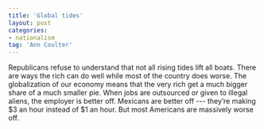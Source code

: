 ```yaml
---
title: 'Global tides'
layout: post
categories:
- nationalism
tag: 'Ann Coulter'
---
```


Republicans refuse to understand that not all rising tides lift all boats. There are ways the rich can do well while most of the country does worse. The globalization of our economy means that the very rich get a much bigger share of a much smaller pie. When jobs are outsourced or given to illegal aliens, the employer is better off. Mexicans are better off --- they’re making $3 an hour instead of $1 an hour. But most Americans are massively worse off.